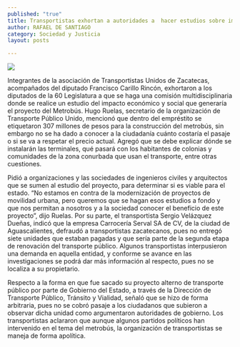 ```yaml
---
published: "true"
title: Transportistas exhortan a autoridades a  hacer estudios sobre impacto del metrobús
author: RAFAEL DE SANTIAGO
category: Sociedad y Justicia
layout: posts

---
```


![](http://i.imgur.com/7SkAqmSm.jpg)

Integrantes de la asociación de Transportistas Unidos de Zacatecas, acompañados del diputado Francisco Carillo Rincón, exhortaron a los diputados de la 60 Legislatura a que se haga una comisión multidisciplinaria donde se realice un estudio del impacto económico y social que generaría el proyecto del Metrobús.
Hugo Ruelas, secretario de la organización de Transporte Público Unido, mencionó que dentro del empréstito se etiquetaron 307 millones de pesos para la construcción del metrobús, sin embargo no se ha dado a conocer a la ciudadanía cuánto costaría el pasaje o si se va a respetar el precio actual.
Agregó que se debe explicar dónde se instalarán las terminales, qué pasará con los habitantes de colonias y comunidades de la zona conurbada que usan el transporte, entre otras cuestiones.

Pidió a organizaciones y las sociedades de ingenieros civiles y arquitectos que se sumen al estudio del proyecto, para determinar si es viable para el estado.
 “No estamos en contra de la modernización de proyectos de movilidad urbana, pero queremos que se hagan esos estudios a fondo y que nos permitan a nosotros y a la sociedad conocer el beneficio de este proyecto”, dijo Ruelas.
Por su parte, el transportista Sergio Velázquez Dueñas, indicó que la empresa Carrocería Serval SA de CV, de la ciudad de Aguascalientes, defraudó a transportistas zacatecanos, pues no entregó siete unidades que estaban pagadas y que sería parte de la segunda etapa de renovación del transporte público.
Algunos transportistas interpusieron una demanda en aquella entidad, y conforme se avance en las investigaciones se podrá dar más información al respecto, pues no se localiza a su propietario.

Respecto a la forma en que fue sacado su proyecto alterno de transporte público por parte de Gobierno del Estado, a través de la Dirección de Transporte Público, Tránsito y Vialidad, señaló que se hizo de forma arbitraria, pues no se cobró pasaje a los ciudadanos que subieron a observar dicha unidad como argumentaron autoridades de gobierno.
Los transportistas aclararon que aunque algunos partidos políticos han intervenido en el tema del metrobús, la organización de transportistas se maneja de forma apolítica.
